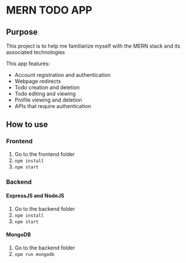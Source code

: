 # MERN TODO APP

## Purpose

This project is to help me familiarize myself with the MERN stack and its associated technologies

This app features:
* Account registration and authentication
* Webpage redirects
* Todo creation and deletion
* Todo editing and viewing
* Profile viewing and deletion
* APIs that require authentication

## How to use

### Frontend

1. Go to the frontend folder
2. `npm install`
3. `npm start`

### Backend

#### ExpressJS and NodeJS

1. Go to the backend folder
2. `npm install`
3. `npm start`

#### MongoDB

1. Go to the backend folder
2. `npm run mongodb`
